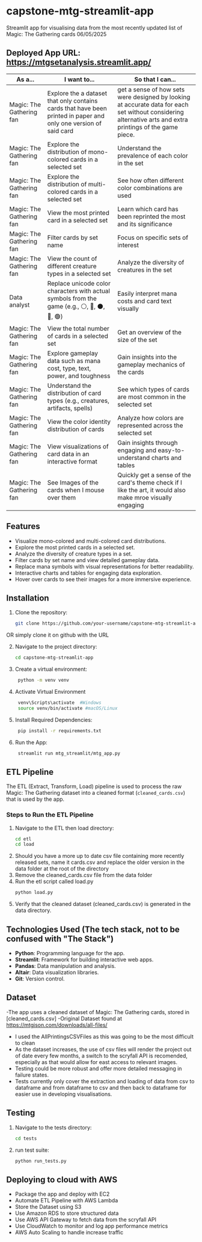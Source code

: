 # capstone-mtg-streamlit-app

Streamlit app for visualising data from the most recently updated list of Magic: The Gathering cards 06/05/2025

## Deployed App URL: https://mtgsetanalysis.streamlit.app/

| **As a...**              | **I want to...**                                                                 | **So that I can...**                                                                                   |
|---------------------------|----------------------------------------------------------------------------------|--------------------------------------------------------------------------------------------------------|
| Magic: The Gathering fan | Explore the a dataset that only contains cards that have been printed in paper and only one version of said card               | get a sense of how sets were designed by looking at accurate data for each set without considering alternative arts and extra printings of the game piece.                                                     |
| Magic: The Gathering fan | Explore the distribution of mono-colored cards in a selected set                | Understand the prevalence of each color in the set                                                    |
| Magic: The Gathering fan | Explore the distribution of multi-colored cards in a selected set               | See how often different color combinations are used                                                   |
| Magic: The Gathering fan | View the most printed card in a selected set                                    | Learn which card has been reprinted the most and its significance                                     |
| Magic: The Gathering fan | Filter cards by set name                                                        | Focus on specific sets of interest                                                                    |
| Magic: The Gathering fan | View the count of different creature types in a selected set                    | Analyze the diversity of creatures in the set                                                         |
| Data analyst             | Replace unicode color characters with actual symbols from the game (e.g., ⚪, 🔵, ⚫, 🔴, 🟢)       | Easily interpret mana costs and card text visually                                                    |
| Magic: The Gathering fan | View the total number of cards in a selected set                                | Get an overview of the size of the set                                                                |
| Magic: The Gathering fan | Explore gameplay data such as mana cost, type, text, power, and toughness       | Gain insights into the gameplay mechanics of the cards                                                |
| Magic: The Gathering fan | Understand the distribution of card types (e.g., creatures, artifacts, spells)  | See which types of cards are most common in the selected set                                          |
| Magic: The Gathering fan | View the color identity distribution of cards                                   | Analyze how colors are represented across the selected set                                            |
| Magic: The Gathering fan | View visualizations of card data in an interactive format                       | Gain insights through engaging and easy-to-understand charts and tables                               |
| Magic: The Gathering fan | See Images of the cards when I mouse over them                       | Quickly get a sense of the card's theme check if I like the art, it would also make mroe visually engaging                               |

## Features
- Visualize mono-colored and multi-colored card distributions.
- Explore the most printed cards in a selected set.
- Analyze the diversity of creature types in a set.
- Filter cards by set name and view detailed gameplay data.
- Replace mana symbols with visual representations for better readability.
- Interactive charts and tables for engaging data exploration.
- Hover over cards to see their images for a more immersive experience.
  
## Installation
1. Clone the repository:
   ```bash
   git clone https://github.com/your-username/capstone-mtg-streamlit-app.git

OR simply clone it on github with the URL

2. Navigate to the project directory:
    ```bash
    cd capstone-mtg-streamlit-app

3. Create a virtual environment:
   ```bash
    python -m venv venv
4. Activate Virtual Environment
   ```bash
    venv\Scripts\activate  #Windows
    source venv/bin/activate #macOS/Linux
5. Install Required Dependencies:
   ```bash
    pip install -r requirements.txt
6. Run the App:
   ```bash
    streamlit run mtg_streamlit/mtg_app.py

## ETL Pipeline
The ETL (Extract, Transform, Load) pipeline is used to process the raw Magic: The Gathering dataset into a cleaned format (`cleaned_cards.csv`) that is used by the app.

### Steps to Run the ETL Pipeline
1. Navigate to the ETL then load directory:
   ```bash
   cd etl
   cd load
2. Should you have a more up to date csv file containing more recently released sets, name it cards.csv and replace the older version in the data folder at the root of the directory
3. Remove the cleaned_cards.csv file from the data folder
4. Run the etl script called load.py
   ```bash
   python load.py
5. Verify that the cleaned dataset (cleaned_cards.csv) is generated in the data directory.


## Technologies Used (The tech stack, not to be confused with "The Stack")
- **Python**: Programming language for the app.
- **Streamlit**: Framework for building interactive web apps.
- **Pandas**: Data manipulation and analysis.
- **Altair**: Data visualization libraries.
- **Git**: Version control.

## Dataset
-The app uses a cleaned dataset of Magic: The Gathering cards, stored in [cleaned_cards.csv]
-Original Dataset found at https://mtgjson.com/downloads/all-files/
- I used the AllPrintingsCSVFiles as this was going to be the most difficult to clean
- As the dataset increases, the use of csv files will render the project out of date every few months, a switch to the scryfall API is recomended, especially as that would allow for east access to relevant images.
- Testing could be more robust and offer more detailed messaging in failure states. 
- Tests currently only cover the extraction and loading of data from csv to dataframe and from dataframe to csv and then back to dataframe for easier use in developing visualisations.
  
## Testing
1. Navigate to the tests directory:
   ```bash
   cd tests
2. run test suite:
   ```bash
   python run_tests.py

## Deploying to cloud with AWS
- Package the app and deploy with EC2
- Automate ETL Pipeline with AWS Lambda
- Store the Dataset using S3
- Use Amazon RDS to store structured data
- Use AWS API Gateway to fetch data from the scryfall API
- Use CloudWatch to monitor and log app performance metrics
- AWS Auto Scaling to handle increase traffic
